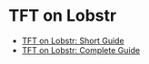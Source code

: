 # TFT on Lobstr

- [TFT on Lobstr: Short Guide](./tft_lobstr_short_guide.md)
- [TFT on Lobstr: Complete Guide](./tft_lobstr_complete_guide.md)